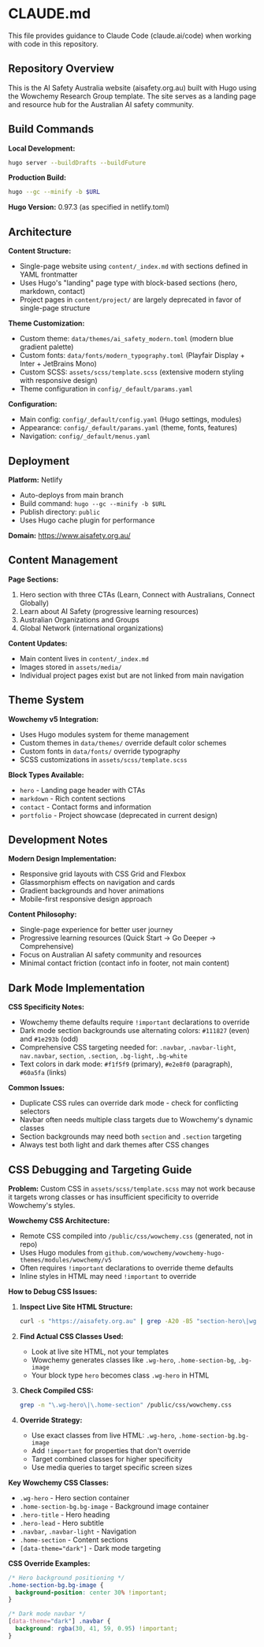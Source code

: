 # CLAUDE.md

This file provides guidance to Claude Code (claude.ai/code) when working with code in this repository.

## Repository Overview

This is the AI Safety Australia website (aisafety.org.au) built with Hugo using the Wowchemy Research Group template. The site serves as a landing page and resource hub for the Australian AI safety community.

## Build Commands

**Local Development:**
```bash
hugo server --buildDrafts --buildFuture
```

**Production Build:**
```bash
hugo --gc --minify -b $URL
```

**Hugo Version:** 0.97.3 (as specified in netlify.toml)

## Architecture

**Content Structure:**
- Single-page website using `content/_index.md` with sections defined in YAML frontmatter
- Uses Hugo's "landing" page type with block-based sections (hero, markdown, contact)
- Project pages in `content/project/` are largely deprecated in favor of single-page structure

**Theme Customization:**
- Custom theme: `data/themes/ai_safety_modern.toml` (modern blue gradient palette)
- Custom fonts: `data/fonts/modern_typography.toml` (Playfair Display + Inter + JetBrains Mono)
- Custom SCSS: `assets/scss/template.scss` (extensive modern styling with responsive design)
- Theme configuration in `config/_default/params.yaml`

**Configuration:**
- Main config: `config/_default/config.yaml` (Hugo settings, modules)
- Appearance: `config/_default/params.yaml` (theme, fonts, features)
- Navigation: `config/_default/menus.yaml`

## Deployment

**Platform:** Netlify
- Auto-deploys from main branch
- Build command: `hugo --gc --minify -b $URL`
- Publish directory: `public`
- Uses Hugo cache plugin for performance

**Domain:** https://www.aisafety.org.au/

## Content Management

**Page Sections:**
1. Hero section with three CTAs (Learn, Connect with Australians, Connect Globally)
2. Learn about AI Safety (progressive learning resources)
3. Australian Organizations and Groups 
4. Global Network (international organizations)

**Content Updates:**
- Main content lives in `content/_index.md` 
- Images stored in `assets/media/`
- Individual project pages exist but are not linked from main navigation

## Theme System

**Wowchemy v5 Integration:**
- Uses Hugo modules system for theme management
- Custom themes in `data/themes/` override default color schemes
- Custom fonts in `data/fonts/` override typography
- SCSS customizations in `assets/scss/template.scss`

**Block Types Available:**
- `hero` - Landing page header with CTAs
- `markdown` - Rich content sections
- `contact` - Contact forms and information
- `portfolio` - Project showcase (deprecated in current design)

## Development Notes

**Modern Design Implementation:**
- Responsive grid layouts with CSS Grid and Flexbox
- Glassmorphism effects on navigation and cards
- Gradient backgrounds and hover animations
- Mobile-first responsive design approach

**Content Philosophy:**
- Single-page experience for better user journey
- Progressive learning resources (Quick Start → Go Deeper → Comprehensive)
- Focus on Australian AI safety community and resources
- Minimal contact friction (contact info in footer, not main content)

## Dark Mode Implementation

**CSS Specificity Notes:**
- Wowchemy theme defaults require `!important` declarations to override
- Dark mode section backgrounds use alternating colors: `#111827` (even) and `#1e293b` (odd)
- Comprehensive CSS targeting needed for: `.navbar`, `.navbar-light`, `nav.navbar`, `section`, `.section`, `.bg-light`, `.bg-white`
- Text colors in dark mode: `#f1f5f9` (primary), `#e2e8f0` (paragraph), `#60a5fa` (links)

**Common Issues:**
- Duplicate CSS rules can override dark mode - check for conflicting selectors
- Navbar often needs multiple class targets due to Wowchemy's dynamic classes
- Section backgrounds may need both `section` and `.section` targeting
- Always test both light and dark themes after CSS changes

## CSS Debugging and Targeting Guide

**Problem:** Custom CSS in `assets/scss/template.scss` may not work because it targets wrong classes or has insufficient specificity to override Wowchemy's styles.

**Wowchemy CSS Architecture:**
- Remote CSS compiled into `/public/css/wowchemy.css` (generated, not in repo)
- Uses Hugo modules from `github.com/wowchemy/wowchemy-hugo-themes/modules/wowchemy/v5`
- Often requires `!important` declarations to override theme defaults
- Inline styles in HTML may need `!important` to override

**How to Debug CSS Issues:**

1. **Inspect Live Site HTML Structure:**
   ```bash
   curl -s "https://aisafety.org.au" | grep -A20 -B5 "section-hero\|wg-hero"
   ```

2. **Find Actual CSS Classes Used:**
   - Look at live site HTML, not your templates
   - Wowchemy generates classes like `.wg-hero`, `.home-section-bg`, `.bg-image`
   - Your block type `hero` becomes class `.wg-hero` in HTML

3. **Check Compiled CSS:**
   ```bash
   grep -n "\.wg-hero\|\.home-section" /public/css/wowchemy.css
   ```

4. **Override Strategy:**
   - Use exact classes from live HTML: `.wg-hero`, `.home-section-bg.bg-image`
   - Add `!important` for properties that don't override
   - Target combined classes for higher specificity
   - Use media queries to target specific screen sizes

**Key Wowchemy CSS Classes:**
- `.wg-hero` - Hero section container
- `.home-section-bg.bg-image` - Background image container  
- `.hero-title` - Hero heading
- `.hero-lead` - Hero subtitle
- `.navbar`, `.navbar-light` - Navigation
- `.home-section` - Content sections
- `[data-theme="dark"]` - Dark mode targeting

**CSS Override Examples:**
```scss
/* Hero background positioning */
.home-section-bg.bg-image {
  background-position: center 30% !important;
}

/* Dark mode navbar */
[data-theme="dark"] .navbar {
  background: rgba(30, 41, 59, 0.95) !important;
}
```